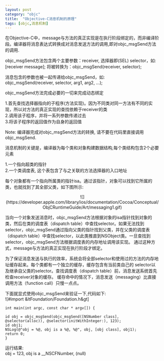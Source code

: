 ```yaml
---
layout: post
category: "objc"
title:  "Objective-C消息机制的原理"
tags: [objc,消息机制]
---
```

在Objective-C中，message与方法的真正实现是在执行阶段绑定的，而非编译阶段。编译器将消息表达式转换成对消息发送方法的调用,即对objc_msgSend方法的调用.  

objc\_msgSend方法包含两个主要参数：receiver, 选择器即(SEL) selector，如:  
[receiver message]; 将被转换为：objc\_msgSend(receiver, selector);  

消息包含的参数也被一起传递给objc\_msgSend，如:  
objc\_msgSend(receiver, selector, arg1, arg2, …);  


objc\_msgSend方法完成必要的一切来完成动态绑定  

1.首先查找选择器指向的子程序(方法实现)。因为不同类对同一方法有不同的实现，所以对方法的真正实现的查找依赖于receiver的类    
2.调用该子程序，并将一系列参数传递过去  
3.将该子程序的返回值作为自身的返回值  
  
Note: 编译器完成对objc\_msgSend方法的转换, 请不要在代码里直接调用objc\_msgSend.  
  
消息机制的关键是，编译器为每个类和对象构建数据结构,每个类结构包含2个必要元素    
  
1.一个指向超类的指针  
2.一个类调度表, 这个表包含了与之关联的方法选择器的入口地址  


每个对象都有一个指向所属类的指针isa。通过该指针，对象可以找到它所属的类，也就找到了其全部父类，如下图所示:  
<center>
![](https://developer.apple.com/library/ios/documentation/Cocoa/Conceptual/ObjCRuntimeGuide/Art/messaging1.gif)
</center>

当向一个对象发送消息时，objc_msgSend方法根据对象的isa指针找到对象的类，然后在类的调度表（dispatch table）中查找selector。如果无法找到selector，objc_msgSend通过指向父类的指针找到父类，并在父类的调度表（dispatch table）中查找selector，以此类推直到NSObject类。一旦查找到selector，objc_msgSend方法根据调度表的内存地址调用该实现。 通过这种方式，message与方法的真正实现在执行阶段才绑定。

为了保证消息发送与执行的效率，系统会将全部selector和使用过的方法的内存地址缓存起来。每个类都有一个独立的缓存，缓存包含有当前类自己的 selector以及继承自父类的selector。查找调度表（dispatch table）前，消息发送系统首先检查receiver对象的缓存。
缓存命中的情况下，消息发送（messaging）比直接调用方法（function call）只慢一点点。

下面就显式使用objc_msgSend来验证一下,代码如下:  
![#import &ltFoundation/Foundation.h&gt]

```
int main(int argc, const char * argv[]) {

id obj = objc_msgSend(objc_msgSend([NSNumber class], @selector(alloc)), @selector(initWithInteger:), 123);
id obj1;
NSLog(@"obj = %@, obj is a %@, %@", obj, [obj class], obj1);
return 0;
}
```

运行结果:  
obj = 123, obj is a __NSCFNumber, (null)
```









































